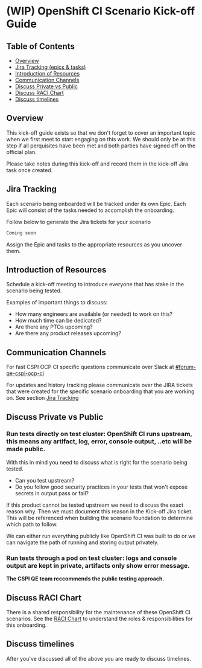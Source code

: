 # (WIP) OpenShift CI Scenario Kick-off Guide<!-- omit from toc -->

## Table of Contents<!-- omit from toc -->

- [Overview](#overview)
- [Jira Tracking (epics \& tasks)](#jira-tracking)
- [Introduction of Resources](#introduction-of-resources)
- [Communication Channels](#communication-channels)
- [Discuss Private vs Public](#discuss-private-vs-public)
- [Discuss RACI Chart](#discuss-raci-chart)
- [Discuss timelines](#discuss-timelines)

## Overview

This kick-off guide exists so that we don't forget to cover an important topic when we first meet to start engaging on this work. We should only be at this step if all perquisites have been met and both parties have signed off on the official plan.

Please take notes during this kick-off and record them in the kick-off Jira task once created.

## Jira Tracking

Each scenario being onboarded will be tracked under its own Epic. Each Epic will consist of the tasks needed to accomplish the onboarding.

Follow below to generate the Jira tickets for your scenario

```BASH
Coming soon
```

Assign the Epic and tasks to the appropriate resources as you uncover them.

## Introduction of Resources

Schedule a kick-off meeting to introduce everyone that has stake in the scenario being tested.

Examples of important things to discuss:

 - How many engineers are available (or needed) to work on this?
 - How much time can be dedicated?
 - Are there any PTOs upcoming?
 - Are there any product releases upcoming?

## Communication Channels

For fast CSPI OCP CI specific questions communicate over Slack at [#forum-qe-cspi-ocp-ci](https://coreos.slack.com/archives/C047Y0DPEJU)

For updates and history tracking please communicate over the JIRA tickets that were created for the specific scenario onboarding that you are working on. See section [Jira Tracking](#jira-tracking)

## Discuss Private vs Public

### Run tests directly on test cluster: OpenShift CI runs upstream, this means any artifact, log, error, console output, ..etc will be made public.

With this in mind you need to discuss what is right for the scenario being tested.

 - Can you test upstream?
 - Do you follow good security practices in your tests that won't expose secrets in output pass or fail?

If this product cannot be tested upstream we need to discuss the exact reason why. Then we must document this reason in the Kick-off Jira ticket. This will be referenced when building the scenario foundation to determine which path to follow.

We can either run everything publicly like OpenShift CI was built to do or we can navigate the path of running and storing output privately.

### Run tests through a pod on test cluster: logs and console output are kept in private, artifacts only show error message.

**The CSPI QE team reccommends the public testing approach.**

## Discuss RACI Chart

There is a shared responsibility for the maintenance of these OpenShift CI scenarios. See the [RACI Chart](RACI_Chart.md) to understand the roles & responsibilities for this onboarding.

## Discuss timelines

After you've discussed all of the above you are ready to discuss timelines.
